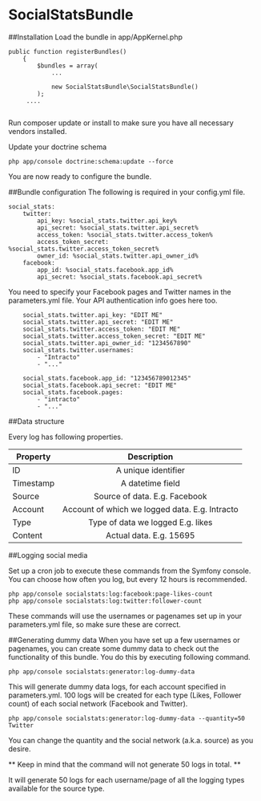 SocialStatsBundle
=================

##Installation
Load the bundle in app/AppKernel.php

````
public function registerBundles()
    {
        $bundles = array(
			...
			
            new SocialStatsBundle\SocialStatsBundle()
        );
     ....
        
````

Run composer update or install to make sure you have all necessary vendors installed.

Update your doctrine schema

````
php app/console doctrine:schema:update --force
````
You are now ready to configure the bundle.

##Bundle configuration
The following is required in your config.yml file. 

````
social_stats:
    twitter:
        api_key: %social_stats.twitter.api_key%
        api_secret: %social_stats.twitter.api_secret%
        access_token: %social_stats.twitter.access_token%
        access_token_secret: %social_stats.twitter.access_token_secret%
        owner_id: %social_stats.twitter.api_owner_id%
    facebook:
        app_id: %social_stats.facebook.app_id%
        api_secret: %social_stats.facebook.api_secret%

````

You need to specify your Facebook pages and Twitter names in the parameters.yml file. Your API authentication info goes here too.

````
    social_stats.twitter.api_key: "EDIT ME"
    social_stats.twitter.api_secret: "EDIT ME"
    social_stats.twitter.access_token: "EDIT ME"
    social_stats.twitter.access_token_secret: "EDIT ME"
    social_stats.twitter.api_owner_id: "1234567890"
    social_stats.twitter.usernames:
        - "Intracto"
        - "..."

    social_stats.facebook.app_id: "123456789012345"
    social_stats.facebook.api_secret: "EDIT ME"
    social_stats.facebook.pages:
        - "intracto"
        - "..."

````


##Data structure

Every log has following properties.

| Property        | Description|
| ------------- |:-------------:| 
| ID      | A unique identifier | 
| Timestamp     | A datetime field       |
| Source | Source of data. E.g. Facebook|
| Account | Account of which we logged data. E.g. Intracto|
| Type | Type of data we logged E.g. likes|
| Content | Actual data. E.g. 15695 |

##Logging social media

Set up a cron job to execute these commands from the Symfony console. You can choose how often you log, but every 12 hours is recommended.

````
php app/console socialstats:log:facebook:page-likes-count
php app/console socialstats:log:twitter:follower-count
````

These commands will use the usernames or pagenames set up in your parameters.yml file, so make sure these are correct. 

##Generating dummy data
When you have set up a few usernames or pagenames, you can create some dummy data to check out the functionality of this bundle. You do this by executing following command.

````
php app/console socialstats:generator:log-dummy-data
````
This will generate dummy data logs, for each account specified in parameters.yml. 100 logs will be created for each type (Likes, Follower count) of each social network (Facebook and Twitter).

````
php app/console socialstats:generator:log-dummy-data --quantity=50 Twitter
````

You can change the quantity and the social network (a.k.a. source) as you desire. 

** Keep in mind that the command will not generate 50 logs in total. **

It will generate 50 logs for each username/page of all the logging types available for the source type.
